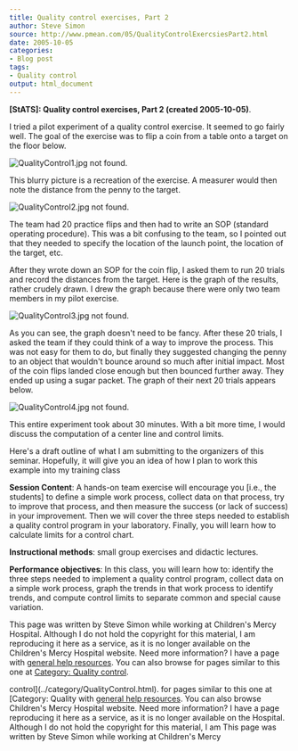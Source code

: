 ```yaml
---
title: Quality control exercises, Part 2
author: Steve Simon
source: http://www.pmean.com/05/QualityControlExercsiesPart2.html
date: 2005-10-05
categories:
- Blog post
tags:
- Quality control
output: html_document
---
```

**[StATS]: Quality control exercises, Part 2
(created 2005-10-05)**.

I tried a pilot experiment of a quality control exercise. It seemed to
go fairly well. The goal of the exercise was to flip a coin from a table
onto a target on the floor below.

![QualityControl1.jpg not found.](http://www.pmean.com/images/images/05/QualityControlExercsiesPart201.png)

This blurry picture is a recreation of the exercise. A measurer would
then note the distance from the penny to the target.

![QualityControl2.jpg not found.](http://www.pmean.com/images/images/05/QualityControlExercsiesPart202.png)

The team had 20 practice flips and then had to write an SOP (standard
operating procedure). This was a bit confusing to the team, so I pointed
out that they needed to specify the location of the launch point, the
location of the target, etc.

After they wrote down an SOP for the coin flip, I asked them to run 20
trials and record the distances from the target. Here is the graph of
the results, rather crudely drawn. I drew the graph because there were
only two team members in my pilot exercise.

![QualityControl3.jpg not found.](http://www.pmean.com/images/images/05/QualityControlExercsiesPart203.png)

As you can see, the graph doesn't need to be fancy. After these 20
trials, I asked the team if they could think of a way to improve the
process. This was not easy for them to do, but finally they suggested
changing the penny to an object that wouldn't bounce around so much
after initial impact. Most of the coin flips landed close enough but
then bounced further away. They ended up using a sugar packet. The graph
of their next 20 trials appears below.

![QualityControl4.jpg not found.](http://www.pmean.com/images/images/05/QualityControlExercsiesPart204.png)

This entire experiment took about 30 minutes. With a bit more time, I
would discuss the computation of a center line and control limits.

Here's a draft outline of what I am submitting to the organizers of
this seminar. Hopefully, it will give you an idea of how I plan to work
this example into my training class

**Session Content**: A hands-on team exercise will encourage you
[i.e., the students] to define a simple work process, collect data
on that process, try to improve that process, and then measure the
success (or lack of success) in your improvement. Then we will cover
the three steps needed to establish a quality control program in your
laboratory. Finally, you will learn how to calculate limits for a
control chart.

**Instructional methods**: small group exercises and didactic
lectures.

**Performance objectives**: In this class, you will learn how to:
identify the three steps needed to implement a quality control
program, collect data on a simple work process, graph the trends in
that work process to identify trends, and compute control limits to
separate common and special cause variation.

This page was written by Steve Simon while working at Children's Mercy
Hospital. Although I do not hold the copyright for this material, I am
reproducing it here as a service, as it is no longer available on the
Children's Mercy Hospital website. Need more information? I have a page
with [general help resources](../GeneralHelp.html). You can also browse
for pages similar to this one at [Category: Quality
control](../category/QualityControl.html).
<!---More--->
control](../category/QualityControl.html).
for pages similar to this one at [Category: Quality
with [general help resources](../GeneralHelp.html). You can also browse
Children's Mercy Hospital website. Need more information? I have a page
reproducing it here as a service, as it is no longer available on the
Hospital. Although I do not hold the copyright for this material, I am
This page was written by Steve Simon while working at Children's Mercy

<!---Do not use
**[StATS]: Quality control exercises, Part 2
This page was written by Steve Simon while working at Children's Mercy
Hospital. Although I do not hold the copyright for this material, I am
reproducing it here as a service, as it is no longer available on the
Children's Mercy Hospital website. Need more information? I have a page
with [general help resources](../GeneralHelp.html). You can also browse
for pages similar to this one at [Category: Quality
control](../category/QualityControl.html).
--->

